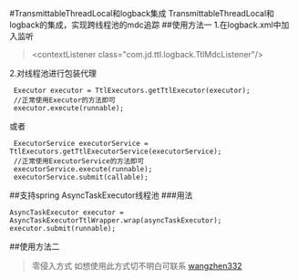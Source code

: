 #TransmittableThreadLocal和logback集成
TransmittableThreadLocal和logback的集成，实现跨线程池的mdc追踪
##使用方法一
1.在logback.xml中加入监听
> \<contextListener class="com.jd.ttl.logback.TtlMdcListener"/>

2.对线程池进行包装代理
```
 Executor executor = TtlExecutors.getTtlExecutor(executor);
 //正常使用Executor的方法即可
 executor.execute(runnable);
```

或者
```
 ExecutorService executorService = TtlExecutors.getTtlExecutorService(executorService);
 //正常使用ExecutorService的方法即可
 executorService.execute(runnable);
 executorService.submit(callable);
```

##支持spring AsyncTaskExecutor线程池
###用法
```
AsyncTaskExecutor executor = AsyncTaskExecutorTtlWrapper.wrap(asyncTaskExecutor);
executor.submit(runnable);
```
##使用方法二
> 零侵入方式 如想使用此方式切不明白可联系 [wangzhen332](mailto:wangzhen23@jd.com)
